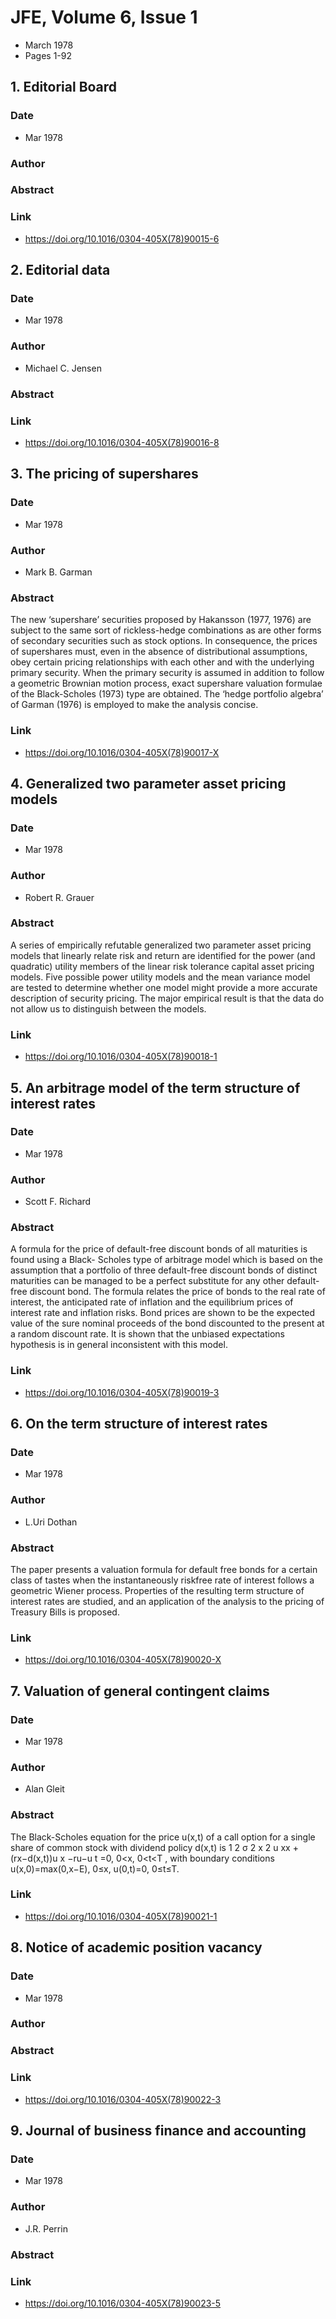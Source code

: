 # JFE, Volume 6, Issue 1
- March 1978
- Pages 1-92

## 1. Editorial Board
### Date
- Mar 1978
### Author
### Abstract

### Link
- https://doi.org/10.1016/0304-405X(78)90015-6

## 2. Editorial data
### Date
- Mar 1978
### Author
- Michael C. Jensen
### Abstract

### Link
- https://doi.org/10.1016/0304-405X(78)90016-8

## 3. The pricing of supershares
### Date
- Mar 1978
### Author
- Mark B. Garman
### Abstract
The new ‘supershare’ securities proposed by Hakansson (1977, 1976) are subject to the same sort of rickless-hedge combinations as are other forms of secondary securities such as stock options. In consequence, the prices of supershares must, even in the absence of distributional assumptions, obey certain pricing relationships with each other and with the underlying primary security. When the primary security is assumed in addition to follow a geometric Brownian motion process, exact supershare valuation formulae of the Black-Scholes (1973) type are obtained. The ‘hedge portfolio algebra’ of Garman (1976) is employed to make the analysis concise.
### Link
- https://doi.org/10.1016/0304-405X(78)90017-X

## 4. Generalized two parameter asset pricing models
### Date
- Mar 1978
### Author
- Robert R. Grauer
### Abstract
A series of empirically refutable generalized two parameter asset pricing models that linearly relate risk and return are identified for the power (and quadratic) utility members of the linear risk tolerance capital asset pricing models. Five possible power utility models and the mean variance model are tested to determine whether one model might provide a more accurate description of security pricing. The major empirical result is that the data do not allow us to distinguish between the models.
### Link
- https://doi.org/10.1016/0304-405X(78)90018-1

## 5. An arbitrage model of the term structure of interest rates
### Date
- Mar 1978
### Author
- Scott F. Richard
### Abstract
A formula for the price of default-free discount bonds of all maturities is found using a Black- Scholes type of arbitrage model which is based on the assumption that a portfolio of three default-free discount bonds of distinct maturities can be managed to be a perfect substitute for any other default-free discount bond. The formula relates the price of bonds to the real rate of interest, the anticipated rate of inflation and the equilibrium prices of interest rate and inflation risks. Bond prices are shown to be the expected value of the sure nominal proceeds of the bond discounted to the present at a random discount rate. It is shown that the unbiased expectations hypothesis is in general inconsistent with this model.
### Link
- https://doi.org/10.1016/0304-405X(78)90019-3

## 6. On the term structure of interest rates
### Date
- Mar 1978
### Author
- L.Uri Dothan
### Abstract
The paper presents a valuation formula for default free bonds for a certain class of tastes when the instantaneously riskfree rate of interest follows a geometric Wiener process. Properties of the resulting term structure of interest rates are studied, and an application of the analysis to the pricing of Treasury Bills is proposed.
### Link
- https://doi.org/10.1016/0304-405X(78)90020-X

## 7. Valuation of general contingent claims
### Date
- Mar 1978
### Author
- Alan Gleit
### Abstract
The Black-Scholes equation for the price u(x,t) of a call option for a single share of common stock with dividend policy d(x,t) is
1
2
σ
2
x
2
u
xx
+(rx−d(x,t))u
x
−ru−u
t
=0, 0<x, 0<t<T
, with boundary conditions u(x,0)=max(0,x−E), 0≤x, u(0,t)=0, 0≤t≤T.
### Link
- https://doi.org/10.1016/0304-405X(78)90021-1

## 8. Notice of academic position vacancy
### Date
- Mar 1978
### Author
### Abstract

### Link
- https://doi.org/10.1016/0304-405X(78)90022-3

## 9. Journal of business finance and accounting
### Date
- Mar 1978
### Author
- J.R. Perrin
### Abstract

### Link
- https://doi.org/10.1016/0304-405X(78)90023-5

